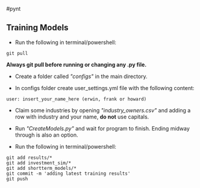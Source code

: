 #pynt

## Training Models

- Run the following in terminal/powershell:

```
git pull
```
**Always git pull before running or changing any .py file.**

- Create a folder called _"configs"_ in the main directory.

- In configs folder create user_settings.yml file with the following content:

```
user: insert_your_name_here (erwin, frank or howard) 
```

- Claim some industries by opening _"industry_owners.csv"_ and adding a row with industry and your name, **do not** use capitals.

- Run _"CreateModels.py"_ and wait for program to finish. Ending midway through is also an option.

- Run the following in terminal/powershell:

```
git add results/*
git add investment_sim/* 
git add shortterm_models/*
git commit -m 'adding latest training results'
git push
```
